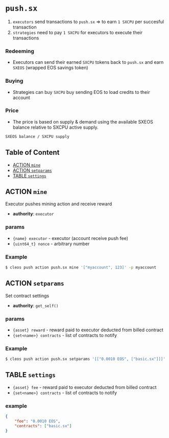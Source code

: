 # `push.sx`

1. `executors` send transactions to `push.sx` => to earn `1 SXCPU` per succesful transaction
2. `strategies` need to pay `1 SXCPU` for executors to execute their transactions

### Redeeming

- Executors can send their earned `SXCPU` tokens back to `push.sx` and earn `SXEOS` (wrapped EOS savings token)

### Buying

- Strategies can buy `SXCPU` buy sending EOS to load credits to their account

### Price

- The price is based on supply & demand using the available SXEOS balance relative to SXCPU active supply.

```bash
SXEOS balance / SXCPU supply
```

## Table of Content

- [ACTION `mine`](#action-mine)
- [ACTION `setparams`](#action-setparams)
- [TABLE `settings`](#table-settings)

## ACTION `mine`

Executor pushes mining action and receive reward

- **authority**: `executor`

### params

- `{name} executor` - executor (account receive push fee)
- `{uint64_t} nonce` - arbitrary number

### Example

```bash
$ cleos push action push.sx mine '["myaccount", 123]' -p myaccount
```

## ACTION `setparams`

Set contract settings

- **authority**: `get_self()`

### params

- `{asset} reward` - reward paid to executor deducted from billed contract
- `{set<name>} contracts` - list of contracts to notify

### Example

```bash
$ cleos push action push.sx setparams '[["0.0010 EOS", ["basic.sx"]]]' -p push.sx
```

## TABLE `settings`

- `{asset} fee` - reward paid to executor deducted from billed contract
- `{set<name>} contracts` - list of contracts to notify

### example

```json
{
    "fee": "0.0010 EOS",
    "contracts": ["basic.sx"]
}
```